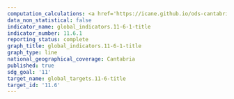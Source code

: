 ```yaml
---
computation_calculations: <a href='https://icane.github.io/ods-cantabria/assets/pdf/11.6.1.1.pdf' target='_blank'>Residuos urbanos recogidos per cápita</a><br><a href='https://icane.github.io/ods-cantabria/assets/pdf/11.6.1.2.pdf' target='_blank'>Proporción de residuos urbanos incinerados en relación al total de residuos urbanos generados y tratados</a><br><a href='https://icane.github.io/ods-cantabria/assets/pdf/11.6.1.3.pdf' target='_blank'>Proporción de residuos urbanos vertidos en relación al total de residuos urbanos generados y tratados</a><br><a href='https://icane.github.io/ods-cantabria/assets/pdf/11.6.1.4.pdf' target='_blank'>Proporción de residuos urbanos reciclados en relación al total de residuos urbanos generados y tratados</a>
data_non_statistical: false
indicator_name: global_indicators.11-6-1-title
indicator_number: 11.6.1
reporting_status: complete
graph_title: global_indicators.11-6-1-title
graph_type: line
national_geographical_coverage: Cantabria
published: true
sdg_goal: '11'
target_name: global_targets.11-6-title
target_id: '11.6'
---
```

